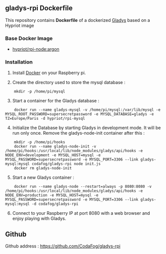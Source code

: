 ## gladys-rpi Dockerfile


This repository contains **Dockerfile** of a dockerized [Gladys](https://gladysproject.com/fr/) based on a Hypriot image


### Base Docker Image

* [hypriot/rpi-node:argon](https://hub.docker.com/r/hypriot/rpi-node/)

### Installation

1. Install [Docker](https://www.docker.com/) on your Raspberry pi.

2. Create the directory used to store the mysql database :
```
    mkdir -p /home/pi/mysql
```
3. Start a container for the Gladys database :
```
    docker run --name gladys-mysql -v /home/pi/mysql:/var/lib/mysql -e MYSQL_ROOT_PASSWORD=supersecretpassword -e MYSQL_DATABASE=gladys -e TZ=Europe/Paris -d hypriot/rpi-mysql
```
4. Initialize the Database by starting Gladys in development mode. It will be run only once. Remove the gladys-node-init container after this :
```
    mkdir -p /home/pi/hooks
    docker run --name gladys-node-init -v /home/pi/hooks:/usr/local/lib/node_modules/gladys/api/hooks -e NODE_ENV=development -e MYSQL_HOST=mysql -e MYSQL_PASSWORD=supersecretpassword -e MYSQL_PORT=3306 --link gladys-mysql:mysql codafog/gladys-rpi node init.js
    docker rm gladys-node-init
``` 
5. Start a new Gladys container :
```
    docker run --name gladys-node --restart=always -p 8080:8080 -v /home/pi/hooks:/usr/local/lib/node_modules/gladys/api/hooks -e NODE_ENV=production -e MYSQL_HOST=mysql -e MYSQL_PASSWORD=supersecretpassword -e MYSQL_PORT=3306 --link gladys-mysql:mysql -d codafog/gladys-rpi
```
6. Connect to your Raspberry IP at port 8080 with a web browser and enjoy playing with Gladys.

## Github

Github address : https://github.com/CodaFog/gladys-rpi
